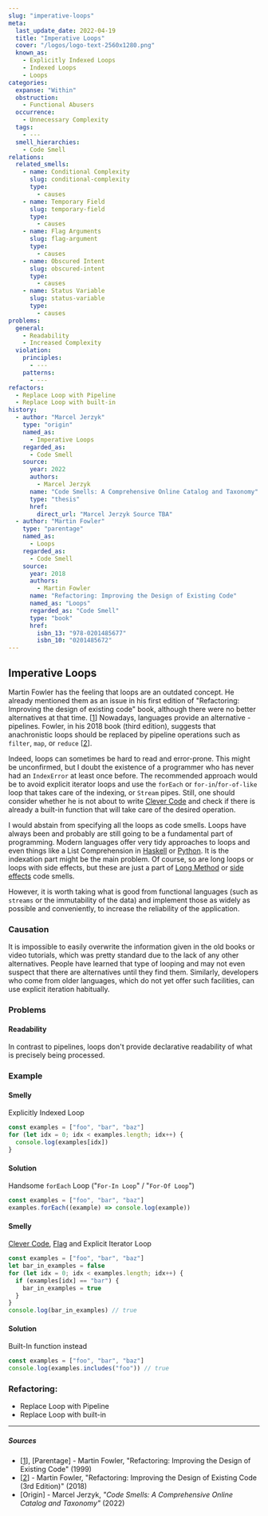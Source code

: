 ```yaml
---
slug: "imperative-loops"
meta:
  last_update_date: 2022-04-19
  title: "Imperative Loops"
  cover: "/logos/logo-text-2560x1280.png"
  known_as:
    - Explicitly Indexed Loops
    - Indexed Loops
    - Loops
categories:
  expanse: "Within"
  obstruction:
    - Functional Abusers
  occurrence:
    - Unnecessary Complexity
  tags:
    - ---
  smell_hierarchies:
    - Code Smell
relations:
  related_smells:
    - name: Conditional Complexity
      slug: conditional-complexity
      type:
        - causes
    - name: Temporary Field
      slug: temporary-field
      type:
        - causes
    - name: Flag Arguments
      slug: flag-argument
      type:
        - causes
    - name: Obscured Intent
      slug: obscured-intent
      type:
        - causes
    - name: Status Variable
      slug: status-variable
      type:
        - causes
problems:
  general:
    - Readability
    - Increased Complexity
  violation:
    principles:
      - ---
    patterns:
      - ---
refactors:
  - Replace Loop with Pipeline
  - Replace Loop with built-in
history:
  - author: "Marcel Jerzyk"
    type: "origin"
    named_as:
      - Imperative Loops
    regarded_as:
      - Code Smell
    source:
      year: 2022
      authors:
        - Marcel Jerzyk
      name: "Code Smells: A Comprehensive Online Catalog and Taxonomy"
      type: "thesis"
      href:
        direct_url: "Marcel Jerzyk Source TBA"
  - author: "Martin Fowler"
    type: "parentage"
    named_as:
      - Loops
    regarded_as:
      - Code Smell
    source:
      year: 2018
      authors:
        - Martin Fowler
      name: "Refactoring: Improving the Design of Existing Code"
      named_as: "Loops"
      regarded_as: "Code Smell"
      type: "book"
      href:
        isbn_13: "978-0201485677"
        isbn_10: "0201485672"
---
```


## Imperative Loops

Martin Fowler has the feeling that loops are an outdated concept. He already mentioned them as an issue in his first edition of "Refactoring: Improving the design of existing code" book, although there were no better alternatives at that time. [[1](#sources)] Nowadays, languages provide an alternative - pipelines. Fowler, in his 2018 book (third edition), suggests that anachronistic loops should be replaced by pipeline operations such as `filter`, `map`, or `reduce` [[2](#sources)].

Indeed, loops can sometimes be hard to read and error-prone. This might be unconfirmed, but I doubt the existence of a programmer who has never had an `IndexError` at least once before. The recommended approach would be to avoid explicit iterator loops and use the `forEach` or `for-in`/`for-of-like` loop that takes care of the indexing, or `Stream` pipes. Still, one should consider whether he is not about to write [Clever Code](./clever-code.md) and check if there is already a built-in function that will take care of the desired operation.

I would abstain from specifying all the loops as code smells. Loops have always been and probably are still going to be a fundamental part of programming. Modern languages offer very tidy approaches to loops and even things like a List Comprehension in [Haskell](https://wiki.haskell.org/List_comprehension) or [Python](https://docs.python.org/3/tutorial/datastructures.html). It is the indexation part might be the main problem. Of course, so are long loops or loops with side effects, but these are just a part of [Long Method](./long-method.md) or [side effects](./side-effects.md) code smells.

However, it is worth taking what is good from functional languages (such as `streams` or the immutability of the data) and implement those as widely as possible and conveniently, to increase the reliability of the application.

### Causation

It is impossible to easily overwrite the information given in the old books or video tutorials, which was pretty standard due to the lack of any other alternatives. People have learned that type of looping and may not even suspect that there are alternatives until they find them. Similarly, developers who come from older languages, which do not yet offer such facilities, can use explicit iteration habitually.

### Problems

#### **Readability**

In contrast to pipelines, loops don't provide declarative readability of what is precisely being processed.

### Example

<div class="example-block">

#### Smelly

Explicitly Indexed Loop

```js
const examples = ["foo", "bar", "baz"]
for (let idx = 0; idx < examples.length; idx++) {
  console.log(examples[idx])
}
```

#### Solution

Handsome `forEach` Loop ("`For-In Loop`" / "`For-Of Loop`")

```js
const examples = ["foo", "bar", "baz"]
examples.forEach((example) => console.log(example))
```

</div>

<div class="example-block">

#### Smelly

[Clever Code](./clever-code.md), [Flag](./flag-argument.md) and Explicit Iterator Loop

```js
const examples = ["foo", "bar", "baz"]
let bar_in_examples = false
for (let idx = 0; idx < examples.length; idx++) {
  if (examples[idx] == "bar") {
    bar_in_examples = true
  }
}
console.log(bar_in_examples) // true
```

#### Solution

Built-In function instead

```js
const examples = ["foo", "bar", "baz"]
console.log(examples.includes("foo")) // true
```

</div>

### Refactoring:

- Replace Loop with Pipeline
- Replace Loop with built-in

---

##### Sources

- [[1](#sources)], [Parentage] - Martin Fowler, "Refactoring: Improving the Design of Existing Code" (1999)
- [[2](#sources)] - Martin Fowler, "Refactoring: Improving the Design of Existing Code (3rd Edition)" (2018)
- [Origin] - Marcel Jerzyk, _"Code Smells: A Comprehensive Online Catalog and Taxonomy"_ (2022)

